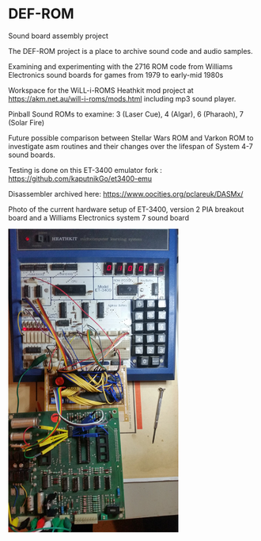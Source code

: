 # DEF-ROM
Sound board assembly project

The DEF-ROM project is a place to archive sound code and audio samples.

Examining and experimenting with the 2716 ROM code from Williams Electronics sound boards for games from 1979 to early-mid 1980s

Workspace for the WiLL-i-ROMS Heathkit mod project at https://akm.net.au/will-i-roms/mods.html including mp3 sound player.

Pinball Sound ROMs to examine: 3 (Laser Cue), 4 (Algar), 6 (Pharaoh), 7 (Solar Fire)

Future possible comparison between Stellar Wars ROM and Varkon ROM to investigate asm routines and their changes over the lifespan of System 4-7 sound boards. 

Testing is done on this ET-3400 emulator fork : https://github.com/kaputnikGo/et3400-emu

Disassembler archived here: https://www.oocities.org/pclareuk/DASMx/

Photo of the current hardware setup of ET-3400, version 2 PIA breakout board and a Williams Electronics system 7 sound board

<img src="https://github.com/kaputnikGo/DEF-ROM/blob/master/Def-Rom-hardware.jpg" height="612px" />
